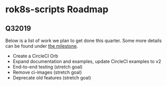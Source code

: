 # rok8s-scripts Roadmap

## Q32019
Below is a list of work we plan to get done this quarter. Some more details can be found under
[the milestone](https://github.com/FairwindsOps/rok8s-scripts/milestone/3).

* Create a CircleCI Orb
* Expand documentation and examples, update CircleCI examples to v2
* End-to-end testing (stretch goal)
* Remove ci-images (stretch goal)
* Deprecate old features (stretch goal)

